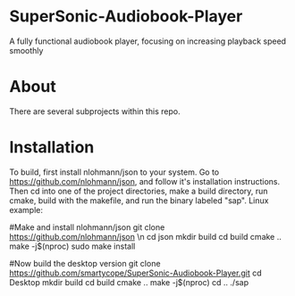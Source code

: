 # SuperSonic-Audiobook-Player
A fully functional audiobook player, focusing on increasing playback speed smoothly

# About
There are several subprojects within this repo.


# Installation
To build, first install nlohmann/json to your system. Go to https://github.com/nlohmann/json, and follow it's installation instructions.
Then cd into one of the project directories, make a build directory, run cmake, build with the makefile, and run the binary labeled "sap".
Linux example:

#Make and install nlohmann/json
git clone https://github.com/nlohmann/json \n
cd json
mkdir build
cd build
cmake ..
make -j$(nproc)
sudo make install

#Now build the desktop version
git clone https://github.com/smartycope/SuperSonic-Audiobook-Player.git
cd Desktop
mkdir build
cd build
cmake ..
make -j$(nproc)
cd ..
./sap
